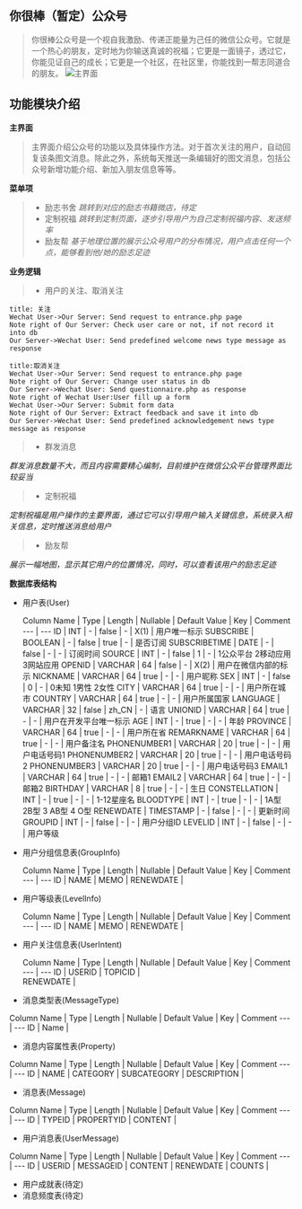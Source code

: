 

**你很棒（暂定）公众号**
--------------

>你很棒公众号是一个视自我激励、传递正能量为己任的微信公众号。它就是一个热心的朋友，定时地为你输送真诚的祝福；它更是一面镜子，透过它，你能见证自己的成长；它更是一个社区，在社区里，你能找到一帮志同道合的朋友。
![主界面](http://www.xiangpipi.com/test/Overview.jpg)


**功能模块介绍**
----------
**主界面**
>主界面介绍公众号的功能以及具体操作方法。对于首次关注的用户，自动回复该条图文消息。除此之外，系统每天推送一条编辑好的图文消息，包括公众号新增功能介绍、新加入朋友信息等等。

**菜单项**

> - 励志书舍
 *跳转到对应的励志书籍微店，待定*
 >- 定制祝福
 *跳转到定制页面，逐步引导用户为自己定制祝福内容、发送频率*
> - 励友帮
 *基于地理位置的展示公众号用户的分布情况，用户点击任何一个点，能够看到他/她的励志足迹*

**业务逻辑**

> - 用户的关注、取消关注
```sequence
title: 关注 
Wechat User->Our Server: Send request to entrance.php page
Note right of Our Server: Check user care or not, if not record it into db
Our Server->Wechat User: Send predefined welcome news type message as response
```
```sequence
title:取消关注
Wechat User->Our Server: Send request to entrance.php page
Note right of Our Server: Change user status in db
Our Server->Wechat User: Send questionnaire.php as response
Note right of Wechat User:User fill up a form
Wechat User->Our Server: Submit form data
Note right of Our Server: Extract feedback and save it into db 
Our Server->Wechat User: Send predefined acknowledgement news type message as response
```
> - 群发消息

*群发消息数量不大，而且内容需要精心编制，目前维护在微信公众平台管理界面比较妥当*
> - 定制祝福

*定制祝福是用户操作的主要界面，通过它可以引导用户输入关键信息，系统录入相关信息，定时推送消息给用户*

> - 励友帮

*展示一幅地图，显示其它用户的位置情况，同时，可以查看该用户的励志足迹*

**数据库表结构**

 - 用户表(User)
 
      Column Name | Type | Length | Nullable | Default Value | Key | Comment
      --- | ---
      ID | INT | - | false | - | X(1) | 用户唯一标示 
      SUBSCRIBE | BOOLEAN | - | false | true | - | 是否订阅
      SUBSCRIBETIME | DATE | - | false | - | - | 订阅时间 
      SOURCE | INT | - | false | 1 | - | 1公众平台 2移动应用 3网站应用
      OPENID | VARCHAR | 64 | false | - | X(2) | 用户在微信内部的标示
      NICKNAME | VARCHAR | 64 | true | - | - | 用户昵称
      SEX | INT | - | false | 0 | - | 0未知 1男性 2女性
      CITY | VARCHAR | 64 | true | - | - | 用户所在城市
      COUNTRY | VARCHAR | 64 | true | - | - | 用户所属国家
      LANGUAGE | VARCHAR | 32 | false | zh_CN | - | 语言
      UNIONID | VARCHAR | 64 | true | - | - | 用户在开发平台唯一标示
      AGE | INT | - | true | - | - | 年龄
      PROVINCE | VARCHAR | 64 | true | - | - | 用户所在省
      REMARKNAME | VARCHAR | 64 | true | - | - | 用户备注名
      PHONENUMBER1 | VARCHAR | 20 | true | - | - | 用户电话号码1
      PHONENUMBER2 | VARCHAR | 20 | true | - | - | 用户电话号码2
      PHONENUMBER3 | VARCHAR | 20 | true | - | - | 用户电话号码3
      EMAIL1 | VARCHAR | 64 | true | - | - | 邮箱1
      EMAIL2 | VARCHAR | 64 | true | - | - | 邮箱2
      BIRTHDAY | VARCHAR | 8 | true | - | - | 生日
      CONSTELLATION | INT | - | true | - | - | 1-12星座名
      BLOODTYPE | INT | - | true | - | - | 1A型 2B型 3 AB型 4 O型
      RENEWDATE | TIMESTAMP | - | false | - | - | 更新时间
      GROUPID | INT | - | false | - | - | 用户分组ID
      LEVELID | INT | - | false | - | - | 用户等级

 - 用户分组信息表(GroupInfo)
 
    Column Name | Type | Length | Nullable | Default Value | Key | Comment
     --- | --- 
     ID |
     NAME |
     MEMO |
     RENEWDATE |
      
 - 用户等级表(LevelInfo)
 
   Column Name | Type | Length | Nullable | Default Value | Key | Comment
     --- | ---
     ID |
     NAME |
     MEMO |
     RENEWDATE | 
      
 - 用户关注信息表(UserIntent)
  
     Column Name | Type | Length | Nullable | Default Value | Key | Comment
      --- | --- 
      ID |
      USERID |
      TOPICID |           
      RENEWDATE |

 - 消息类型表(MessageType)
 
 Column Name | Type | Length | Nullable | Default Value | Key | Comment
      --- | ---
 ID | 
 Name | 
 

 - 消息内容属性表(Property)

 Column Name | Type | Length | Nullable | Default Value | Key | Comment
    --- | --- 
    ID |
    NAME | 
    CATEGORY | 
    SUBCATEGORY | 
    DESCRIPTION | 
         
 - 消息表(Message)
 
 Column Name | Type | Length | Nullable | Default Value | Key | Comment
    --- | --- 
ID |
TYPEID |
PROPERTYID | 
CONTENT |
 
 - 用户消息表(UserMessage)

 Column Name | Type | Length | Nullable | Default Value | Key | Comment
    --- | --- 
ID |
USERID |
MESSAGEID |
CONTENT |
RENEWDATE |
COUNTS |

 - 用户成就表(待定)
 - 消息频度表(待定) 
